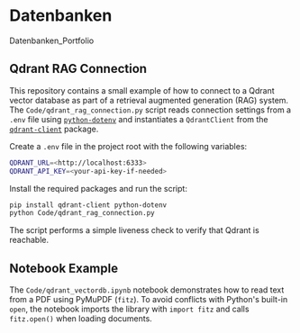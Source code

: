 # Datenbanken

Datenbanken_Portfolio

## Qdrant RAG Connection

This repository contains a small example of how to connect to a Qdrant
vector database as part of a retrieval augmented generation (RAG) system.
The `Code/qdrant_rag_connection.py` script reads connection settings from
a `.env` file using [`python-dotenv`](https://pypi.org/project/python-dotenv/)
and instantiates a `QdrantClient` from the [`qdrant-client`](https://pypi.org/project/qdrant-client/) package.

Create a `.env` file in the project root with the following variables:

```bash
QDRANT_URL=<http://localhost:6333>
QDRANT_API_KEY=<your-api-key-if-needed>
```

Install the required packages and run the script:

```bash
pip install qdrant-client python-dotenv
python Code/qdrant_rag_connection.py
```

The script performs a simple liveness check to verify that Qdrant is
reachable.

## Notebook Example

The `Code/qdrant_vectordb.ipynb` notebook demonstrates how to read text
from a PDF using PyMuPDF (`fitz`). To avoid conflicts with Python's built-in
`open`, the notebook imports the library with `import fitz` and calls
`fitz.open()` when loading documents.

